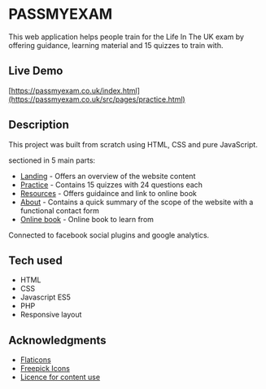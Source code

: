 # PASSMYEXAM

This web application helps people train for the Life In The UK exam by offering guidance, 
learning material and 15 quizzes to train with.



## Live Demo
[https://passmyexam.co.uk/index.html](https://passmyexam.co.uk/src/pages/practice.html)



## Description

This project was built from scratch using HTML, CSS and pure JavaScript. 

sectioned in 5 main parts:
* [Landing](https://passmyexam.co.uk/index.html) - Offers an overview of the website content
* [Practice](https://passmyexam.co.uk/src/pages/practice.html) - Contains 15 quizzes with 24 questions each
* [Resources](https://passmyexam.co.uk/src/pages/resources.html) - Offers guidaince and link to online book
* [About](https://passmyexam.co.uk/src/pages/about.php) - Contains a quick summary of the scope of the website with a functional contact form
* [Online book](https://passmyexam.co.uk/src/pages/chapter/chapter1.html) - Online book to learn from


Connected to facebook social plugins and google analytics. 

## Tech used

* HTML
* CSS
* Javascript ES5
* PHP
* Responsive layout


## Acknowledgments

* [Flaticons](https://www.flaticon.com/authors/popcorns-arts)
* [Freepick Icons](https://www.freepik.com/)
* [Licence for content use](http://www.nationalarchives.gov.uk/doc/open-government-licence/version/3/)
